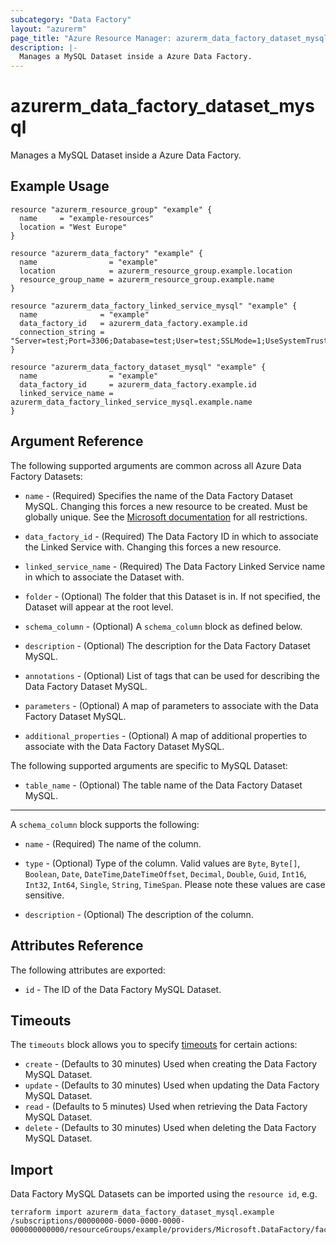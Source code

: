 ```yaml
---
subcategory: "Data Factory"
layout: "azurerm"
page_title: "Azure Resource Manager: azurerm_data_factory_dataset_mysql"
description: |-
  Manages a MySQL Dataset inside a Azure Data Factory.
---
```


# azurerm_data_factory_dataset_mysql

Manages a MySQL Dataset inside a Azure Data Factory.

## Example Usage

```hcl
resource "azurerm_resource_group" "example" {
  name     = "example-resources"
  location = "West Europe"
}

resource "azurerm_data_factory" "example" {
  name                = "example"
  location            = azurerm_resource_group.example.location
  resource_group_name = azurerm_resource_group.example.name
}

resource "azurerm_data_factory_linked_service_mysql" "example" {
  name              = "example"
  data_factory_id   = azurerm_data_factory.example.id
  connection_string = "Server=test;Port=3306;Database=test;User=test;SSLMode=1;UseSystemTrustStore=0;Password=test"
}

resource "azurerm_data_factory_dataset_mysql" "example" {
  name                = "example"
  data_factory_id     = azurerm_data_factory.example.id
  linked_service_name = azurerm_data_factory_linked_service_mysql.example.name
}
```

## Argument Reference

The following supported arguments are common across all Azure Data Factory Datasets:

* `name` - (Required) Specifies the name of the Data Factory Dataset MySQL. Changing this forces a new resource to be created. Must be globally unique. See the [Microsoft documentation](https://docs.microsoft.com/azure/data-factory/naming-rules) for all restrictions.

* `data_factory_id` - (Required) The Data Factory ID in which to associate the Linked Service with. Changing this forces a new resource.

* `linked_service_name` - (Required) The Data Factory Linked Service name in which to associate the Dataset with.

* `folder` - (Optional) The folder that this Dataset is in. If not specified, the Dataset will appear at the root level.

* `schema_column` - (Optional) A `schema_column` block as defined below.

* `description` - (Optional) The description for the Data Factory Dataset MySQL.

* `annotations` - (Optional) List of tags that can be used for describing the Data Factory Dataset MySQL.

* `parameters` - (Optional) A map of parameters to associate with the Data Factory Dataset MySQL.

* `additional_properties` - (Optional) A map of additional properties to associate with the Data Factory Dataset MySQL.

The following supported arguments are specific to MySQL Dataset:

* `table_name` - (Optional) The table name of the Data Factory Dataset MySQL.

---

A `schema_column` block supports the following:

* `name` - (Required) The name of the column.

* `type` - (Optional) Type of the column. Valid values are `Byte`, `Byte[]`, `Boolean`, `Date`, `DateTime`,`DateTimeOffset`, `Decimal`, `Double`, `Guid`, `Int16`, `Int32`, `Int64`, `Single`, `String`, `TimeSpan`. Please note these values are case sensitive.

* `description` - (Optional) The description of the column.

## Attributes Reference

The following attributes are exported:

* `id` - The ID of the Data Factory MySQL Dataset.

## Timeouts

The `timeouts` block allows you to specify [timeouts](https://www.terraform.io/language/resources/syntax#operation-timeouts) for certain actions:

* `create` - (Defaults to 30 minutes) Used when creating the Data Factory MySQL Dataset.
* `update` - (Defaults to 30 minutes) Used when updating the Data Factory MySQL Dataset.
* `read` - (Defaults to 5 minutes) Used when retrieving the Data Factory MySQL Dataset.
* `delete` - (Defaults to 30 minutes) Used when deleting the Data Factory MySQL Dataset.

## Import

Data Factory MySQL Datasets can be imported using the `resource id`, e.g.

```shell
terraform import azurerm_data_factory_dataset_mysql.example /subscriptions/00000000-0000-0000-0000-000000000000/resourceGroups/example/providers/Microsoft.DataFactory/factories/example/datasets/example
```
